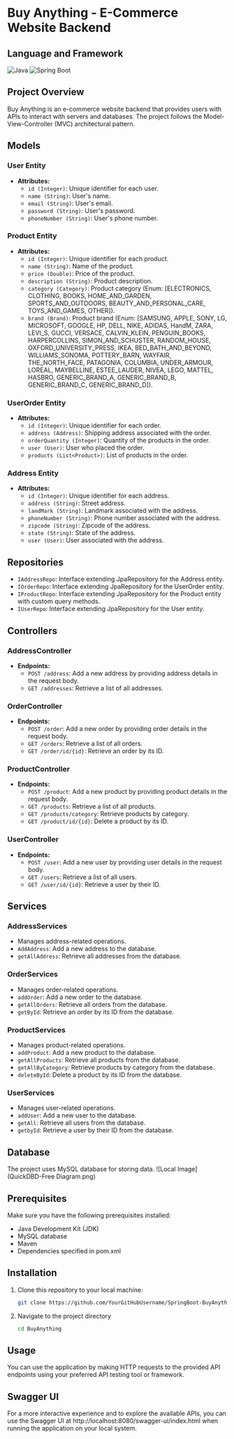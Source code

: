 # Buy Anything - E-Commerce Website Backend

## Language and Framework
![Java](https://img.shields.io/badge/Language-Java-green)
![Spring Boot](https://img.shields.io/badge/Framework-Spring%20Boot-brightgreen)

## Project Overview
Buy Anything is an e-commerce website backend that provides users with APIs to interact with servers and databases. The project follows the Model-View-Controller (MVC) architectural pattern.

## Models
### User Entity
- **Attributes:**
  - `id (Integer)`: Unique identifier for each user.
  - `name (String)`: User's name.
  - `email (String)`: User's email.
  - `password (String)`: User's password.
  - `phoneNumber (String)`: User's phone number.

### Product Entity
- **Attributes:**
  - `id (Integer)`: Unique identifier for each product.
  - `name (String)`: Name of the product.
  - `price (Double)`: Price of the product.
  - `description (String)`: Product description.
  - `category (Category)`: Product category (Enum: [ELECTRONICS, CLOTHING, BOOKS, HOME_AND_GARDEN, SPORTS_AND_OUTDOORS, BEAUTY_AND_PERSONAL_CARE, TOYS_AND_GAMES, OTHER]).
  - `brand (Brand)`: Product brand (Enum: [SAMSUNG, APPLE, SONY, LG, MICROSOFT, GOOGLE, HP, DELL, NIKE, ADIDAS, HandM, ZARA, LEVI_S, GUCCI, VERSACE, CALVIN_KLEIN, PENGUIN_BOOKS, HARPERCOLLINS, SIMON_AND_SCHUSTER, RANDOM_HOUSE, OXFORD_UNIVERSITY_PRESS, IKEA, BED_BATH_AND_BEYOND, WILLIAMS_SONOMA, POTTERY_BARN, WAYFAIR, THE_NORTH_FACE, PATAGONIA, COLUMBIA, UNDER_ARMOUR, LOREAL, MAYBELLINE, ESTEE_LAUDER, NIVEA, LEGO, MATTEL, HASBRO, GENERIC_BRAND_A, GENERIC_BRAND_B, GENERIC_BRAND_C, GENERIC_BRAND_D]).

### UserOrder Entity
- **Attributes:**
  - `id (Integer)`: Unique identifier for each order.
  - `address (Address)`: Shipping address associated with the order.
  - `orderQuantity (Integer)`: Quantity of the products in the order.
  - `user (User)`: User who placed the order.
  - `products (List<Product>)`: List of products in the order.

### Address Entity
- **Attributes:**
  - `id (Integer)`: Unique identifier for each address.
  - `address (String)`: Street address.
  - `landMark (String)`: Landmark associated with the address.
  - `phoneNumber (String)`: Phone number associated with the address.
  - `zipcode (String)`: Zipcode of the address.
  - `state (String)`: State of the address.
  - `user (User)`: User associated with the address.

## Repositories
- `IAddressRepo`: Interface extending JpaRepository for the Address entity.
- `IOrderRepo`: Interface extending JpaRepository for the UserOrder entity.
- `IProductRepo`: Interface extending JpaRepository for the Product entity with custom query methods.
- `IUserRepo`: Interface extending JpaRepository for the User entity.

## Controllers
### AddressController
- **Endpoints:**
  - `POST /address`: Add a new address by providing address details in the request body.
  - `GET /addresses`: Retrieve a list of all addresses.

### OrderController
- **Endpoints:**
  - `POST /order`: Add a new order by providing order details in the request body.
  - `GET /orders`: Retrieve a list of all orders.
  - `GET /order/id/{id}`: Retrieve an order by its ID.

### ProductController
- **Endpoints:**
  - `POST /product`: Add a new product by providing product details in the request body.
  - `GET /products`: Retrieve a list of all products.
  - `GET /products/category`: Retrieve products by category.
  - `GET /product/id/{id}`: Delete a product by its ID.

### UserController
- **Endpoints:**
  - `POST /user`: Add a new user by providing user details in the request body.
  - `GET /users`: Retrieve a list of all users.
  - `GET /user/id/{id}`: Retrieve a user by their ID.

## Services
### AddressServices
- Manages address-related operations.
- `AddAddress`: Add a new address to the database.
- `getAllAddress`: Retrieve all addresses from the database.

### OrderServices
- Manages order-related operations.
- `addOrder`: Add a new order to the database.
- `getAllOrders`: Retrieve all orders from the database.
- `getById`: Retrieve an order by its ID from the database.

### ProductServices
- Manages product-related operations.
- `addProduct`: Add a new product to the database.
- `getAllProducts`: Retrieve all products from the database.
- `getAllByCategory`: Retrieve products by category from the database.
- `deleteById`: Delete a product by its ID from the database.

### UserServices
- Manages user-related operations.
- `addUser`: Add a new user to the database.
- `getAll`: Retrieve all users from the database.
- `getbyId`: Retrieve a user by their ID from the database.

## Database
The project uses MySQL database for storing data.
![Local Image](QuickDBD-Free Diagram.png)

## Prerequisites
Make sure you have the following prerequisites installed:
- Java Development Kit (JDK)
- MySQL database
- Maven
- Dependencies specified in pom.xml

## Installation
1. Clone this repository to your local machine:
   ```bash
   git clone https://github.com/YourGitHubUsername/SpringBoot-BuyAnything-E-Commerce-Web.git
   
2. Navigate to the project directory

    ```bash
    cd BuyAnything

## Usage
You can use the application by making HTTP requests to the provided API endpoints using your preferred API testing tool or framework.

## Swagger UI
For a more interactive experience and to explore the available APIs, you can use the Swagger UI at http://localhost:8080/swagger-ui/index.html when running the application on your local system.

